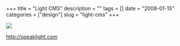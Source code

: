 +++
title = "Light CMS"
description = ""
tags = []
date = "2008-01-15"
categories = ["design"]
slug = "light-cms"
+++


 

  <div id="screens-thumbs" class="clearfix">
    <div class="txt-center" id="design-submission"><a href="http://speaklight.com/"><img id='bluga-thumbnail-1132' class='bluga-thumbnail large' src='http://media.konigi.com/bluga/
wt47f282190be9a_0.jpg'/></a></div>  
  </div>   
<p><a href="http://speaklight.com/">http://speaklight.com</a></p>




